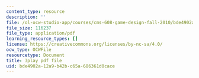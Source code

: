 ```yaml
---
content_type: resource
description: ''
file: /ol-ocw-studio-app/courses/cms-608-game-design-fall-2010/bde4902a12a9b42bc65a686361d0cace_68570.pdf
file_size: 116237
file_type: application/pdf
learning_resource_types: []
license: https://creativecommons.org/licenses/by-nc-sa/4.0/
ocw_type: OCWFile
resourcetype: Document
title: 3play pdf file
uid: bde4902a-12a9-b42b-c65a-686361d0cace
---
```

